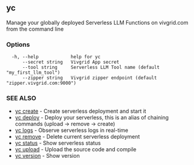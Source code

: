 ## yc

Manage your globally deployed Serverless LLM Functions on vivgrid.com from the command line

### Options

```
  -h, --help            help for yc
      --secret string   Vivgrid App secret
      --tool string     Serverless LLM Tool name (default "my_first_llm_tool")
      --zipper string   Vivgrid zipper endpoint (default "zipper.vivgrid.com:9000")
```

### SEE ALSO

* [yc create](yc_create.md)	 - Create serverless deployment and start it
* [yc deploy](yc_deploy.md)	 - Deploy your serverless, this is an alias of chaining commands (upload -> remove -> create)
* [yc logs](yc_logs.md)	 - Observe serverless logs in real-time
* [yc remove](yc_remove.md)	 - Delete current serverless deployment
* [yc status](yc_status.md)	 - Show serverless status
* [yc upload](yc_upload.md)	 - Upload the source code and compile
* [yc version](yc_version.md)	 - Show version

